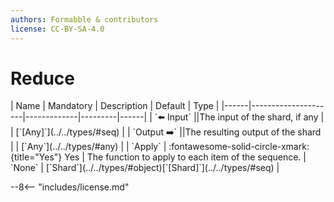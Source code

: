 ```yaml
---
authors: Formabble & contributors
license: CC-BY-SA-4.0
---
```



# Reduce

<div class="sh-parameters" markdown="1">
| Name | Mandatory | Description | Default | Type |
|------|---------------------|-------------|---------|------|
| `⬅️ Input` ||The input of the shard, if any | | [`[Any]`](../../types/#seq) |
| `Output ➡️` ||The resulting output of the shard | | [`Any`](../../types/#any) |
| `Apply` | :fontawesome-solid-circle-xmark:{title="Yes"} Yes  | The function to apply to each item of the sequence. | `None` | [`Shard`](../../types/#object)[`[Shard]`](../../types/#seq) |

</div>



--8<-- "includes/license.md"

